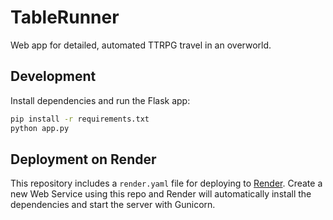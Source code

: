 # TableRunner
Web app for detailed, automated TTRPG travel in an overworld.

## Development

Install dependencies and run the Flask app:

```bash
pip install -r requirements.txt
python app.py
```

## Deployment on Render

This repository includes a `render.yaml` file for deploying to [Render](https://render.com). Create a new Web Service using this repo and Render will automatically install the dependencies and start the server with Gunicorn.
